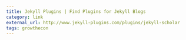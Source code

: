 ```yaml
---
title: Jekyll Plugins | Find Plugins for Jekyll Blogs
category: link
external_url: http://www.jekyll-plugins.com/plugins/jekyll-scholar
tags: growthecon
---
```

